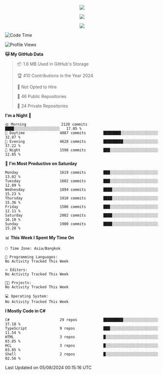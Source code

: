 <p align="center">
  <a href="say-hi.gif"> 
    <img align="center" src="say-hi.gif"/>
  </a>
</p>
<p align="center">
  <a href="https://github.com/htthinh1999">
    <img align="center" src="https://github-readme-stats-kappa-pink.vercel.app/api?username=htthinh1999&show_icons=true&count_private=true&theme=dracula"/>
  </a>
</p>
<p align="center">
  <a href="https://github.com/htthinh1999">
    <img src="https://github-readme-stats-kappa-pink.vercel.app/api/top-langs/?username=htthinh1999&layout=compact&langs_count=6&count_private=true&hide=tsql,hlsl,glsl,shaderlab&theme=dracula"/>
  </a>
</p>

<!--START_SECTION:waka-->
![Code Time](http://img.shields.io/badge/Code%20Time-0%20secs-blue)

![Profile Views](http://img.shields.io/badge/Profile%20Views-0-blue)

**🐱 My GitHub Data** 

> 📦 1.6 MB Used in GitHub's Storage 
 > 
> 🏆 410 Contributions in the Year 2024
 > 
> 🚫 Not Opted to Hire
 > 
> 📜 46 Public Repositories 
 > 
> 🔑 24 Private Repositories 
 > 
**I'm a Night 🦉** 

```text
🌞 Morning                2120 commits        ████░░░░░░░░░░░░░░░░░░░░░   17.05 % 
🌆 Daytime                4087 commits        ████████░░░░░░░░░░░░░░░░░   32.87 % 
🌃 Evening                4628 commits        █████████░░░░░░░░░░░░░░░░   37.22 % 
🌙 Night                  1598 commits        ███░░░░░░░░░░░░░░░░░░░░░░   12.85 % 
```
📅 **I'm Most Productive on Saturday** 

```text
Monday                   1619 commits        ███░░░░░░░░░░░░░░░░░░░░░░   13.02 % 
Tuesday                  1602 commits        ███░░░░░░░░░░░░░░░░░░░░░░   12.89 % 
Wednesday                1894 commits        ████░░░░░░░░░░░░░░░░░░░░░   15.23 % 
Thursday                 1910 commits        ████░░░░░░░░░░░░░░░░░░░░░   15.36 % 
Friday                   1506 commits        ███░░░░░░░░░░░░░░░░░░░░░░   12.11 % 
Saturday                 2002 commits        ████░░░░░░░░░░░░░░░░░░░░░   16.10 % 
Sunday                   1900 commits        ████░░░░░░░░░░░░░░░░░░░░░   15.28 % 
```


📊 **This Week I Spent My Time On** 

```text
🕑︎ Time Zone: Asia/Bangkok

💬 Programming Languages: 
No Activity Tracked This Week

🔥 Editors: 
No Activity Tracked This Week

🐱‍💻 Projects: 
No Activity Tracked This Week

💻 Operating System: 
No Activity Tracked This Week
```

**I Mostly Code in C#** 

```text
C#                       29 repos            █████████░░░░░░░░░░░░░░░░   37.18 % 
TypeScript               9 repos             ███░░░░░░░░░░░░░░░░░░░░░░   11.54 % 
HTML                     3 repos             █░░░░░░░░░░░░░░░░░░░░░░░░   03.85 % 
HCL                      3 repos             █░░░░░░░░░░░░░░░░░░░░░░░░   03.85 % 
Shell                    2 repos             █░░░░░░░░░░░░░░░░░░░░░░░░   02.56 % 
```




 Last Updated on 05/08/2024 00:15:16 UTC
<!--END_SECTION:waka-->
